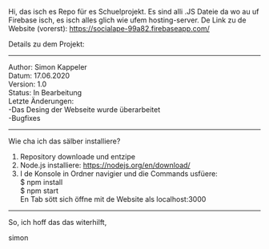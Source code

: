Hi, das isch es Repo für es Schuelprojekt. Es sind alli .JS Dateie da wo au uf Firebase isch, es isch alles glich wie ufem hosting-server. De Link zu de Website (vorerst):  https://socialape-99a82.firebaseapp.com/

Details zu dem Projekt:
________________________________________________
Author: Simon Kappeler                                          
Datum: 17.06.2020                                                           
Version: 1.0                                                        
Status: In Bearbeitung                                      
Letzte Änderungen:                              
-Das Desing der Webseite wurde überarbeitet                                                 
-Bugfixes                           

________________________________________________                                                                        

Wie cha ich das sälber installiere?                                                     

1. Repository downloade und entzipe                                                             
2. Node.js installiere: https://nodejs.org/en/download/                                 
3. I de Konsole in Ordner navigier und die Commands usfüere:                                    
    $ npm install                                                   
    $ npm start                                                                     
   En Tab sött sich öffne mit de Website als localhost:3000                                             
________________________________________________

So, ich hoff das das witerhilft,                                            

simon
